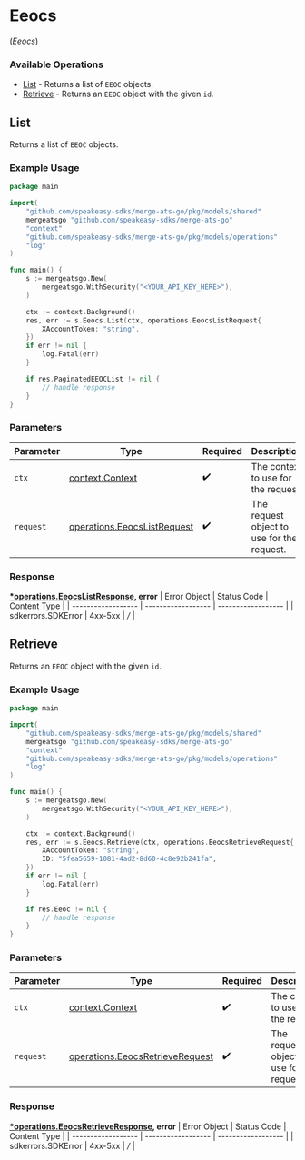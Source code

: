 # Eeocs
(*Eeocs*)

### Available Operations

* [List](#list) - Returns a list of `EEOC` objects.
* [Retrieve](#retrieve) - Returns an `EEOC` object with the given `id`.

## List

Returns a list of `EEOC` objects.

### Example Usage

```go
package main

import(
	"github.com/speakeasy-sdks/merge-ats-go/pkg/models/shared"
	mergeatsgo "github.com/speakeasy-sdks/merge-ats-go"
	"context"
	"github.com/speakeasy-sdks/merge-ats-go/pkg/models/operations"
	"log"
)

func main() {
    s := mergeatsgo.New(
        mergeatsgo.WithSecurity("<YOUR_API_KEY_HERE>"),
    )

    ctx := context.Background()
    res, err := s.Eeocs.List(ctx, operations.EeocsListRequest{
        XAccountToken: "string",
    })
    if err != nil {
        log.Fatal(err)
    }

    if res.PaginatedEEOCList != nil {
        // handle response
    }
}
```

### Parameters

| Parameter                                                                      | Type                                                                           | Required                                                                       | Description                                                                    |
| ------------------------------------------------------------------------------ | ------------------------------------------------------------------------------ | ------------------------------------------------------------------------------ | ------------------------------------------------------------------------------ |
| `ctx`                                                                          | [context.Context](https://pkg.go.dev/context#Context)                          | :heavy_check_mark:                                                             | The context to use for the request.                                            |
| `request`                                                                      | [operations.EeocsListRequest](../../pkg/models/operations/eeocslistrequest.md) | :heavy_check_mark:                                                             | The request object to use for the request.                                     |


### Response

**[*operations.EeocsListResponse](../../pkg/models/operations/eeocslistresponse.md), error**
| Error Object       | Status Code        | Content Type       |
| ------------------ | ------------------ | ------------------ |
| sdkerrors.SDKError | 4xx-5xx            | */*                |

## Retrieve

Returns an `EEOC` object with the given `id`.

### Example Usage

```go
package main

import(
	"github.com/speakeasy-sdks/merge-ats-go/pkg/models/shared"
	mergeatsgo "github.com/speakeasy-sdks/merge-ats-go"
	"context"
	"github.com/speakeasy-sdks/merge-ats-go/pkg/models/operations"
	"log"
)

func main() {
    s := mergeatsgo.New(
        mergeatsgo.WithSecurity("<YOUR_API_KEY_HERE>"),
    )

    ctx := context.Background()
    res, err := s.Eeocs.Retrieve(ctx, operations.EeocsRetrieveRequest{
        XAccountToken: "string",
        ID: "5fea5659-1081-4ad2-8d60-4c8e92b241fa",
    })
    if err != nil {
        log.Fatal(err)
    }

    if res.Eeoc != nil {
        // handle response
    }
}
```

### Parameters

| Parameter                                                                              | Type                                                                                   | Required                                                                               | Description                                                                            |
| -------------------------------------------------------------------------------------- | -------------------------------------------------------------------------------------- | -------------------------------------------------------------------------------------- | -------------------------------------------------------------------------------------- |
| `ctx`                                                                                  | [context.Context](https://pkg.go.dev/context#Context)                                  | :heavy_check_mark:                                                                     | The context to use for the request.                                                    |
| `request`                                                                              | [operations.EeocsRetrieveRequest](../../pkg/models/operations/eeocsretrieverequest.md) | :heavy_check_mark:                                                                     | The request object to use for the request.                                             |


### Response

**[*operations.EeocsRetrieveResponse](../../pkg/models/operations/eeocsretrieveresponse.md), error**
| Error Object       | Status Code        | Content Type       |
| ------------------ | ------------------ | ------------------ |
| sdkerrors.SDKError | 4xx-5xx            | */*                |
